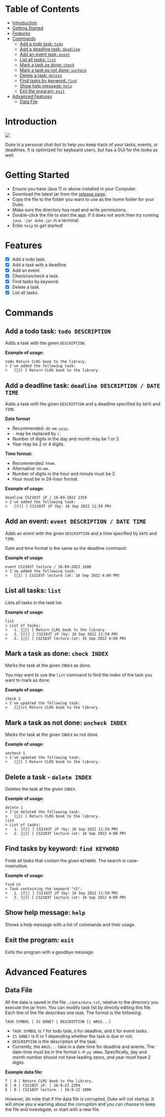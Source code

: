 # Table of Contents
- [Introduction](#introduction)
- [Getting Started](#getting_started)
- [Features](#features)
- [Commands](#commands)
  - [Add a todo task: `todo`](#todo)
  - [Add a deadline task: `deadline`](#deadline)
  - [Add an event task: `event`](#event)
  - [List all tasks: `list`](#list)
  - [Mark a task as done: `check`](#check)
  - [Mark a task as not done: `uncheck`](#uncheck)
  - [Delete a task: `delete`](#delete)
  - [Find tasks by keyword: `find`](#find)
  - [Show help message: `help`](#help) 
  - [Exit the program: `exit`](#exit)
- [Advanced Features](#advanced_features)
  - [Data File](#data_file)
  
# Introduction <a name="introduction"></a>
![](Ui.png)

Duke is a personal chat-bot to help you keep track of your tasks, events, or deadlines.
It is optimized for keyboard users, but has a GUI for the looks as well.

# Getting Started <a name="getting_started"></a>
- Ensure you have Java 11 or above installed in your Computer.
- Download the latest jar from the [release page](https://github.com/RezwanArefin01/ip/releases/).
- Copy the file to the folder you want to use as the home folder for your Duke.
- Make sure the directory has read and write permissions.
- Double-click the file to start the app. If it does not work then try running `java -jar duke.jar` in a terminal.
- Enter `help` to get started!

# Features <a name="features"></a>
- [x] Add a todo task.
- [x] Add a task with a deadline.
- [x] Add an event.
- [x] Check/uncheck a task.
- [x] Find tasks by keyword.
- [x] Delete a task.
- [x] List all tasks.

# Commands <a name="commands"></a>

## Add a todo task: `todo DESCRIPTION` <a name="todo"></a>
Adds a task with the given `DESCRIPTION`.

**Example of usage:**
```
todo Return CLRS book to the library.
> I've added the following task:
>   [📝][ ] Return CLRS book to the library.
```

## Add a deadline task: `deadline DESCRIPTION / DATE TIME` <a name="deadline"></a>
Adds a task with the given `DESCRIPTION` and a deadline specified by `DATE` and `TIME`.

**Date format**
- Recommended: `dd-mm-yyyy`.
- `-` may be replaced by `/`.
- Number of digits in the day and month may be 1 or 2.
- Year may be 2 or 4 digits.

**Time format:**
- Recommended: `hhmm`.
- Alternative: `hh:mm`.
- Number of digits in the hour and minute must be 2.
- Hour must be in 24-hour format.

**Example of usage:**
```
deadline CS2103T iP / 16-09-2022 2359
> I've added the following task:
>   [⏰][ ] CS2103T iP (by: 16 Sep 2022 11:59 PM)
```

## Add an event: `event DESCRIPTION / DATE TIME` <a name="event"></a>
Adds an event with the given `DESCRIPTION` and a time specified by `DATE` and `TIME`.

Date and time format is the same as the deadline command.

**Example of usage**:
```
event CS2103T lecture / 16-09-2022 1600
> I've added the following task:
>   [📅][ ] CS2103T lecture (at: 16 Sep 2022 4:00 PM)
```

## List all tasks: `list` <a name="list"></a>
Lists all tasks in the task list.

**Example of usage:**
```
list
> List of tasks:
>   1. [📝][ ] Return CLRS book to the library.
>   2. [⏰][ ] CS2103T iP (by: 16 Sep 2022 11:59 PM)
>   3. [📅][ ] CS2103T lecture (at: 16 Sep 2022 4:00 PM)
```

## Mark a task as done: `check INDEX` <a name="check"></a>
Marks the task at the given `INDEX` as done.

You may want to use the `list` command to find the index of the task you want to mark as done.

**Example of usage:**
```
check 1
> I've updated the following task:
>   [📝][✔] Return CLRS book to the library.
```

## Mark a task as not done: `uncheck INDEX` <a name="uncheck"></a>
Marks the task at the given `INDEX` as not done.

**Example of usage:**
```
uncheck 1
> I've updated the following task:
>   [📝][ ] Return CLRS book to the library.
```

## Delete a task - `delete INDEX` <a name="delete"></a>
Deletes the task at the given `INDEX`.

**Example of usage:**
```
delete 1
> I've deleted the following task:
>   [📝][ ] Return CLRS book to the library.
list
> List of tasks:
>   1. [⏰][ ] CS2103T iP (by: 16 Sep 2022 11:59 PM)
>   2. [📅][ ] CS2103T lecture (at: 16 Sep 2022 4:00 PM)
```

## Find tasks by keyword: `find KEYWORD` <a name="find"></a>
Finds all tasks that contain the given `KEYWORD`.
The search is case-insensitive.

**Example of usage:**
```
find cS
> Task containing the keyword "cS":
>   1. [⏰][ ] CS2103T iP (by: 16 Sep 2022 11:59 PM)
>   2. [📅][ ] CS2103T lecture (at: 16 Sep 2022 4:00 PM)
```

## Show help message: `help` <a name="help"></a>
Shows a help message with a list of commands and their usage.

## Exit the program: `exit` <a name="exit"></a>
Exits the program with a goodbye message.

# Advanced Features <a name="advanced_features"></a>
## Data File <a name="data_file"></a>
All the data is saved in the file `./data/data.txt`, relative to the directory you execute the jar from. 
You can modify task list by directly editing this file. Each line of the file describes one task. 
The format is the following:
```
TASK SYMBOL | IS DONE? | DESCRIPTION [| ARGS...]
```
- `TASK SYMBOL` is `T` for todo task, `D` for deadline, and `E` for event tasks.
- `IS DONE?` is 0 or 1 depending whether the task is due or not.
- `DESCRIPTION` is the description of the task.
- Currently, the `ARGS...` take in a date time for deadline and events. The date-time must be in the
format `h-M-yy HHmm`. Specifically, day and month number should not have leading zeros, and year must have
2 digits.

**Example data file:**
```
T | 0 | Return CLRS book to the library.
D | 0 | CS2103T iP. | 16-9-22 2359
E | 0 | CS2103T lecture. | 16-9-22 1800
```

However, do note that if the data file is corrupted, Duke will not startup. It will show you a warning
about the corruption and you can choose to keep the file and investigate, or start with a new file.

